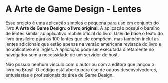 # A Arte de Game Design - Lentes

Esse projeto é uma aplicação simples e pequena para uso em conjunto do livro **A Arte de Game Design: o livro original**.
A aplicação possui o baralho de lentes similar ao aplicativo mobile oficial do livro.
Usei de base o texto do livro brasileiro para as 100 lentes que ele compõem, mas também incluí as lentes adicionais que estão apenas na versão americana revisada do livro e no aplicativo em inglês.
A aplicação pode ser executada diretamente no navegador sem a necessidade de um servidor de host.

Não possuo nenhum vínculo com o autor ou com a editora que lançou o livro no Brasil.
O código está aberto para uso de outros desenvolvedores, entusiastas e profissionais da área de Game Design.
